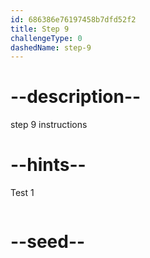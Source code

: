 ```yaml
---
id: 686386e76197458b7dfd52f2
title: Step 9
challengeType: 0
dashedName: step-9
---
```


# --description--

step 9 instructions

# --hints--

Test 1

```js

```

# --seed--